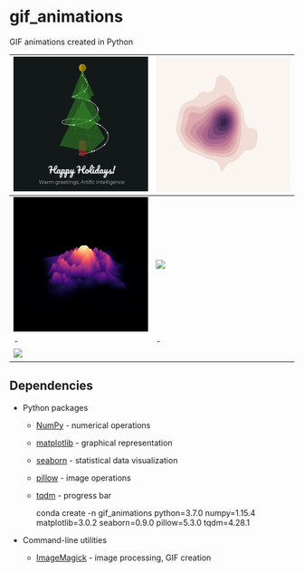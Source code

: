 # gif_animations

GIF animations created in Python

| ![](christmas.gif) | ![](rotating_kde.gif) |
|-|-|
| ![](rotating_mountain.gif) | ![](rotating_cubes.gif) |
|-|-|
| ![](rotating_projections.gif) | |


## Dependencies

* Python packages

    * [NumPy](http://www.numpy.org/) - numerical operations
    * [matplotlib](http://matplotlib.org/) - graphical representation
    * [seaborn](https://seaborn.pydata.org/) - statistical data visualization
    * [pillow](https://python-pillow.org/) - image operations
    * [tqdm](https://tqdm.github.io/) - progress bar

      conda create -n gif_animations python=3.7.0 numpy=1.15.4 matplotlib=3.0.2 seaborn=0.9.0 pillow=5.3.0 tqdm=4.28.1

* Command-line utilities

    * [ImageMagick](http://www.imagemagick.org/) - image processing, GIF creation
